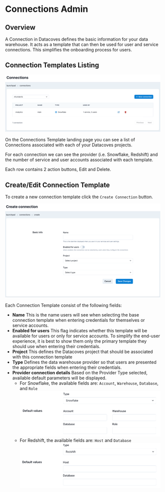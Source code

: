 # Connections Admin

## Overview

A Connection in Datacoves defines the basic information for your data warehouse. It acts as a template that can then be used for user and service connections. This simplifies the onboarding process for users.

## Connection Templates Listing

![Connections Listing](./assets/connections_landing.png)

On the Connections Template landing page you can see a list of Connections associated with each of your Datacoves projects.

For each connection we can see the provider (i.e. Snowflake, Redshift) and the number of service and user accounts associated with each template.

Each row contains 2 action buttons, Edit and Delete.

## Create/Edit Connection Template

To create a new connection template click the `Create Connection` button.

![Connections Create or Edit Page](./assets/connections_editnew_page.png)

Each Connection Template consist of the following fields:
- **Name** This is the name users will see when selecting the base connection template when entering credentials for themselves or service accounts.
- **Enabled for users** This flag indicates whether this template will be available for users or only for service accounts. To simplify the end-user experience, it is best to show them only the primary template they should use when entering their credentials.
- **Project** This defines the Datacoves project that should be associated with this connection template
- **Type** Defines the data warehouse provider so that users are presented the appropriate fields when entering their credentials.
- **Provider connection details** Based on the Provider Type selected, available default parameters will be displayed.
    - For Snowflake, the available fields are: `Account`, `Warehouse`, `Database`, and `Role`
    ![Snowflake Connection Type](./assets/connections_editnew_snowflake.png)
    - For Redshift, the available fields are:  `Host` and `Database`
    ![Redshift Connection Type](./assets/connections_editnew_redshift.png)
